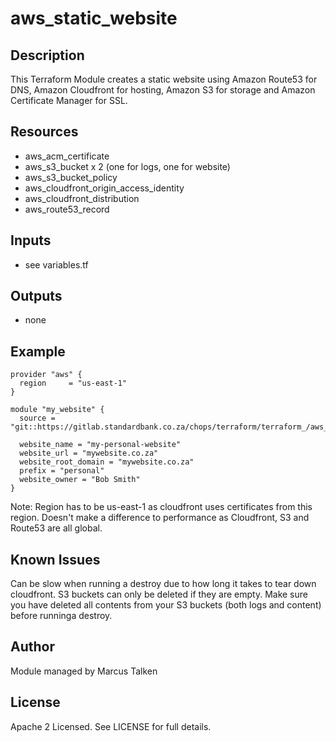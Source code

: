 # aws_static_website

## Description
This Terraform Module creates a static website using Amazon Route53 for DNS, Amazon Cloudfront for hosting, Amazon S3 for storage and Amazon Certificate Manager for SSL.

## Resources
- aws_acm_certificate
- aws_s3_bucket x 2 (one for logs, one for website)
- aws_s3_bucket_policy
- aws_cloudfront_origin_access_identity
- aws_cloudfront_distribution
- aws_route53_record

## Inputs
- see variables.tf

## Outputs
- none

## Example
```
provider "aws" {
  region     = "us-east-1"
}

module "my_website" {
  source = "git::https://gitlab.standardbank.co.za/chops/terraform/terraform_/aws_static_website.git"

  website_name = "my-personal-website"
  website_url = "mywebsite.co.za"
  website_root_domain = "mywebsite.co.za"
  prefix = "personal"
  website_owner = "Bob Smith"
}
```

Note: Region has to be us-east-1 as cloudfront uses certificates from this region. Doesn't make a difference to performance as Cloudfront, S3 and Route53 are all global.

## Known Issues
Can be slow when running a destroy due to how long it takes to tear down cloudfront.
S3 buckets can only be deleted if they are empty. Make sure you have deleted all contents from your S3 buckets (both logs and content) before runninga destroy.


## Author
Module managed by Marcus Talken

## License
Apache 2 Licensed. See LICENSE for full details.
